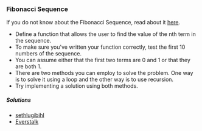 ### Fibonacci Sequence
If you do not know about the Fibonacci Sequence, read about it [here](https://en.wikipedia.org/wiki/Fibonacci_number).
- Define a function that allows the user to find the value of the nth term in the sequence.
- To make sure you've written your function correctly, test the first 10 numbers of the sequence.
- You can assume either that the first two terms are 0 and 1 or that they are both 1.
- There are two methods you can employ to solve the problem. One way is to solve it using a loop and the other way is to use recursion.
- Try implementing a solution using both methods.

##### Solutions
- [sethlugibihl](https://github.com/sethlugibihl/BeginnerProjectSolutions/blob/master/fib.py)
- [Everstalk](https://github.com/Everstalk/BP/blob/master/Fibonacci-Sequence.py)
